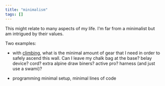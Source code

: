 ```yaml
---
title: "minimalism"
tags: []
---
```


This might relate to many aspects of my life.  I'm far from a minimalist but am intrigued by their values.  

Two examples:
- with [climbing](climb/climbing.md), what is the minimal amount of gear that I need in order to safely ascend this wall.  Can I leave my chalk bag at the base? belay device? cord? extra alpine draw biners? active pro? harness (and just use a swami)?

- programming minimal setup, minimal lines of code